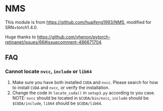 # NMS

This module is from https://github.com/huaifeng1993/NMS, modified for SRN+torch1.4.0.

Huge thanks to https://github.com/yhenon/pytorch-retinanet/issues/66#issuecomment-486671704.

## FAQ

### Cannot locate `nvcc`, `include` or `lib64`

1. Make sure you have both installed `CUDA` and `nvcc`. Please search for how to install `CUDA` and `nvcc`, or verify the installation.
1. Change the code in `locate_cuda()` in `setup3.py` according to you case. NOTE: `nvcc` should be located in `$CUDA/bin/nvcc`, `include` should be `$CUDA/include`, `lib64` should be `$CUDA/lib64`.